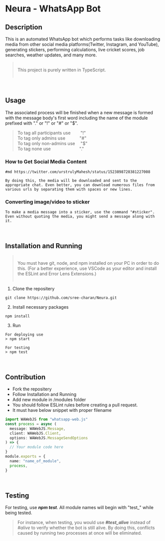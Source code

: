 # **Neura - WhatsApp Bot**

## Description

This is an automated WhatsApp bot which performs tasks like downloading media from other social media platforms(Twitter, Instagram, and YouTube), generating stickers, performing calculations, live cricket scores, job searches, weather updates, and many more.

> <br/>This project is purely written in TypeScript.
> <br/><br/>

<br/>

## Usage

The associated process will be finished when a new message is formed with the message body's first word including the name of the module prefixed with "." or "!" or "#" or "$".

> To tag all participants use &emsp;&emsp;"!"<br>
> To tag only admins use &emsp;&emsp;&emsp;"#"<br>
> To tag only non-admins use &emsp;"$"<br>
> To tag none use &emsp;&emsp;&emsp;&emsp;&emsp;&emsp; "."<br>

### How to Get Social Media Content

```
#md https://twitter.com/urstrulyMahesh/status/1523898728381227008

By doing this, the media will be downloaded and sent to the appropriate chat. Even better, you can download numerous files from various urls by separating them with spaces or new lines.
```

### Converting image/video to sticker

```
To make a media message into a sticker, use the command "#sticker". Even without quoting the media, you might send a message along with it.
```

<br/>

## Installation and Running

> \
> You must have git, node, and npm installed on your PC in order to do this. (For a better experience, use VSCode as your editor and install the ESLint and Error Lens Extensions.)<br/><br/>

1. Clone the repositery

```
git clone https://github.com/sree-charan/Neura.git
```

2. Install necessary packages

```
npm install
```

3. Run

```
For deploying use
> npm start

For testing
> npm test
```

<br/>

## Contribution

- Fork the repositery
- Follow Installation and Running
- Add new module in /modules folder
- You should follow ESLint rules before creating a pull request.
- It must have below snippet with proper filename

```ts
import WAWebJS from "whatsapp-web.js"
const process = async (
  message: WAWebJS.Message,
  client: WAWebJS.Client,
  options: WAWebJS.MessageSendOptions
) => {
  // Your module code here
}
module.exports = {
  name: "name_of_module",
  process,
}
```

<br/>

## Testing

For testing, use **_npm test_**. All module names will begin with "test\_" while being tested.

> For instance, when testing, you would use **_#test_alive_** instead of _#alive_ to verify whether the bot is still alive. By doing this, conflicts caused by running two processes at once will be eliminated.
